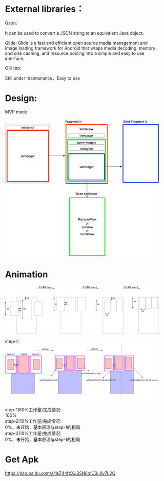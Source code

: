 External libraries：
=====

Gson: 

It can be used to convert a JSON string to an equivalent Java object。

Glide: Glide is a fast and efficient open source media management and
image loading framework for Android that wraps media decoding, memory
and disk caching, and resource pooling into a simple and easy to use
interface.

OKHttp: 

Still under maintenance，Easy to use

Design:
===== 
MVP mode


![](movies.png)


Animation
===== 


![](movies-banner-anim.png)  

step-1:  
![](movies-banner-animation-step-1.png)

step-1(80%工作量)完成情况:  
100%  
step-2(10%工作量)完成情况:  
0%，未开始，基本原理与step-1的相同  
step-3(10%工作量)完成情况:  
0%，未开始，基本原理与step-1的相同


Get Apk
=====
https://pan.baidu.com/s/1sZ44fzXJ3SN8mC3L0v7L2Q
